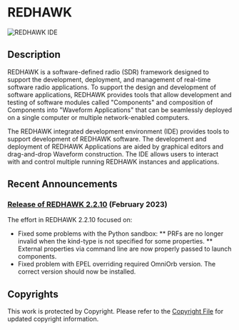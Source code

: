 # REDHAWK
![REDHAWK IDE](images/REDHAWK_ScreenShot_scaled.png)
## Description
REDHAWK is a software-defined radio (SDR) framework designed to support the development, deployment, and management of real-time software radio applications. To support the design and development of software applications, REDHAWK provides tools that allow development and testing of software modules called "Components" and composition of Components into "Waveform Applications" that can be seamlessly deployed on a single computer or multiple network-enabled computers.

The REDHAWK integrated development environment (IDE) provides tools to support development of REDHAWK software. The development and deployment of REDHAWK Applications are aided by graphical editors and drag-and-drop Waveform construction. The IDE allows users to interact with and control multiple running REDHAWK instances and applications.

## Recent Announcements

### **[Release of REDHAWK 2.2.10](https://github.com/redhawksdr/redhawk/releases/tag/2.2.10) (February 2023)**
The effort in REDHAWK 2.2.10 focused on:

* Fixed some problems with the Python sandbox:
** PRFs are no longer invalid when the kind-type is not specified for some properties.
** External properties via command line are now properly passed to launch components.
* Fixed problem with EPEL overriding required OmniOrb version. The correct version should now be installed.

## Copyrights
This work is protected by Copyright. Please refer to the [Copyright File](COPYRIGHT) for updated copyright information.

